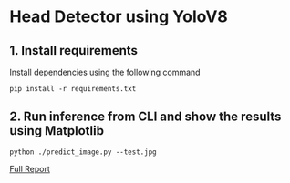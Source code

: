 # Head Detector using YoloV8

## 1. Install requirements

Install dependencies using the following command
```
pip install -r requirements.txt

```

## 2. Run inference from CLI and show the results using Matplotlib
```
python ./predict_image.py --test.jpg

```



[Full Report](https://github.com/AbelKidane-abita/Reports/blob/main/notebooks/Report.ipynb)

